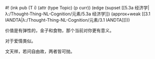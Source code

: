#! (ink pub (T i) (attr (type Topic) (p curr)) (edge (supset [[5.3a 经济学|λ:/Thought-Thing-NL-Cognition/元素/5.3a 经济学]]) (approx+weak [[3.1 IANDTA|λ:/Thought-Thing-NL-Cognition/元素/3.1 IANDTA]])))

价值是有弹性的，金子和食物，那个当前对你更有意义。

对于爱情类似。

文天祥，若问自由故，两者皆可抛。